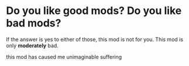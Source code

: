 # Do you like good mods? Do you like bad mods?

If the answer is yes to either of those, this mod is not for you. This mod is only **moderately** bad.


this mod has caused me unimaginable suffering
